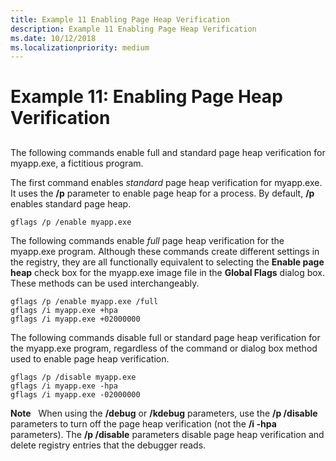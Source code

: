 ```yaml
---
title: Example 11 Enabling Page Heap Verification
description: Example 11 Enabling Page Heap Verification
ms.date: 10/12/2018
ms.localizationpriority: medium
---
```


# Example 11: Enabling Page Heap Verification


## <span id="ddk_example_11___enabling_page_heap_verification_dtools"></span><span id="DDK_EXAMPLE_11___ENABLING_PAGE_HEAP_VERIFICATION_DTOOLS"></span>


The following commands enable full and standard page heap verification for myapp.exe, a fictitious program.

The first command enables *standard* page heap verification for myapp.exe. It uses the **/p** parameter to enable page heap for a process. By default, **/p** enables standard page heap.

```console
gflags /p /enable myapp.exe 
```

The following commands enable *full* page heap verification for the myapp.exe program. Although these commands create different settings in the registry, they are all functionally equivalent to selecting the **Enable page heap** check box for the myapp.exe image file in the **Global Flags** dialog box. These methods can be used interchangeably.

```console
gflags /p /enable myapp.exe /full
gflags /i myapp.exe +hpa
gflags /i myapp.exe +02000000
```

The following commands disable full or standard page heap verification for the myapp.exe program, regardless of the command or dialog box method used to enable page heap verification.

```console
gflags /p /disable myapp.exe
gflags /i myapp.exe -hpa
gflags /i myapp.exe -02000000
```

**Note**   When using the **/debug** or **/kdebug** parameters, use the **/p /disable** parameters to turn off the page heap verification (not the **/i -hpa** parameters). The **/p /disable** parameters disable page heap verification and delete registry entries that the debugger reads.

 

 

 





